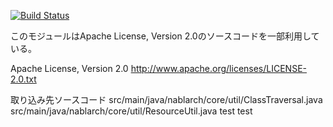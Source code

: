 [![Build Status](https://travis-ci.org/travis-nab/nablarch-core.svg?branch=develop)](https://travis-ci.org/travis-nab/nablarch-core)


   このモジュールはApache License, Version 2.0のソースコードを一部利用している。

   Apache License, Version 2.0
       http://www.apache.org/licenses/LICENSE-2.0.txt

   取り込み先ソースコード
     src/main/java/nablarch/core/util/ClassTraversal.java
     src/main/java/nablarch/core/util/ResourceUtil.java
test
test

